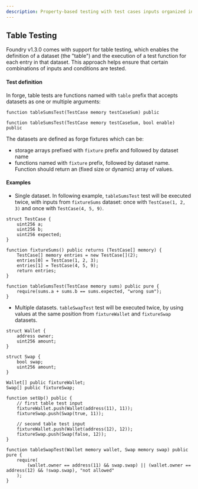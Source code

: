 ```yaml
---
description: Property-based testing with test cases inputs organized into a table format (with columns for inputs, expected outputs, and potentially other relevant parameters) to test general behaviors and edge cases in smart contracts.
---
```


## Table Testing

Foundry v1.3.0 comes with support for table testing, which enables the definition of a dataset (the "table") and the execution of a test function for each entry in that dataset. This approach helps ensure that certain combinations of inputs and conditions are tested.

#### Test definition

In forge, table tests are functions named with `table` prefix that accepts datasets as one or multiple arguments:
```solidity
function tableSumsTest(TestCase memory testCaseSum) public
```
```solidity
function tableSumsTest(TestCase memory testCaseSum, bool enable) public
```

The datasets are defined as forge fixtures which can be:
- storage arrays prefixed with `fixture` prefix and followed by dataset name
- functions named with `fixture` prefix, followed by dataset name. Function should return an (fixed size or dynamic) array of values.

#### Examples

- Single dataset. In following example, `tableSumsTest` test will be executed twice, with inputs from `fixtureSums` dataset: once with `TestCase(1, 2, 3)` and once with `TestCase(4, 5, 9)`.
```solidity
struct TestCase {
    uint256 a;
    uint256 b;
    uint256 expected;
}
    
function fixtureSums() public returns (TestCase[] memory) {
    TestCase[] memory entries = new TestCase[](2);
    entries[0] = TestCase(1, 2, 3);
    entries[1] = TestCase(4, 5, 9);
    return entries;
}

function tableSumsTest(TestCase memory sums) public pure {
    require(sums.a + sums.b == sums.expected, "wrong sum");
}
```

- Multiple datasets. `tableSwapTest` test will be executed twice, by using values at the same position from `fixtureWallet` and `fixtureSwap` datasets.
```solidity
struct Wallet {
    address owner;
    uint256 amount;
}

struct Swap {
    bool swap;
    uint256 amount;
}
    
Wallet[] public fixtureWallet;
Swap[] public fixtureSwap;

function setUp() public {
    // first table test input
    fixtureWallet.push(Wallet(address(11), 11));
    fixtureSwap.push(Swap(true, 11));

    // second table test input
    fixtureWallet.push(Wallet(address(12), 12));        
    fixtureSwap.push(Swap(false, 12));
}

function tableSwapTest(Wallet memory wallet, Swap memory swap) public pure {
    require(
        (wallet.owner == address(11) && swap.swap) || (wallet.owner == address(12) && !swap.swap), "not allowed"
    );
}
```
